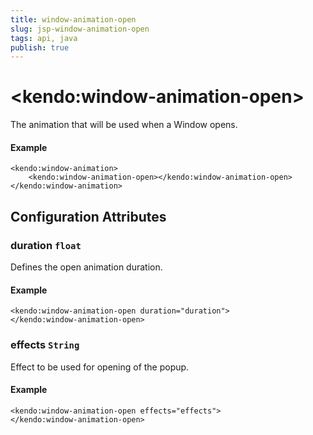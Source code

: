 ```yaml
---
title: window-animation-open
slug: jsp-window-animation-open
tags: api, java
publish: true
---
```


# \<kendo:window-animation-open\>

The animation that will be used when a Window opens.

#### Example
    <kendo:window-animation>
        <kendo:window-animation-open></kendo:window-animation-open>
    </kendo:window-animation>

## Configuration Attributes

### duration `float`

Defines the open animation duration.

#### Example
    <kendo:window-animation-open duration="duration">
    </kendo:window-animation-open>

### effects `String`

Effect to be used for opening of the popup.

#### Example
    <kendo:window-animation-open effects="effects">
    </kendo:window-animation-open>

